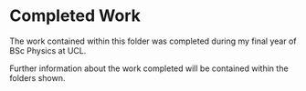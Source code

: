 # Completed Work

The work contained within this folder was completed during my final year of BSc Physics at UCL.

Further information about the work completed will be contained within the folders shown.
